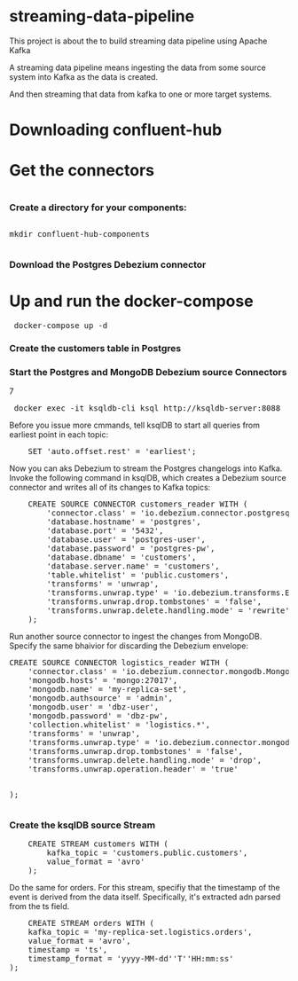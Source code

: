 # streaming-data-pipeline
This project is about the to build streaming data pipeline using Apache Kafka

A streaming data pipeline means ingesting the data from some source system into Kafka as the data is created.

And then streaming that data from kafka to one or more target systems.
<h1>
Downloading confluent-hub
</h1>
<h1>
Get the connectors
<h1>
<h3>Create a directory for your components:</h3>
<pre>
<p>mkdir confluent-hub-components
</p></pre>

<h3>Download the Postgres Debezium connector</h3>

<h1>Up and run the docker-compose</h1>
<pre> docker-compose up -d </pre>

<h3>Create the customers table in Postgres</h3>

<h3> Start the Postgres and MongoDB Debezium source Connectors</h3>7
<pre> docker exec -it ksqldb-cli ksql http://ksqldb-server:8088</pre>

<p> Before you issue more cmmands, tell ksqlDB to start all queries from earliest point in each topic:</p>

<pre>
    SET 'auto.offset.rest' = 'earliest';
</pre>

<p>
    Now you can aks Debezium to stream the Postgres changelogs into Kafka. Invoke the following command in ksqlDB, which creates a Debezium source connector and writes all of its changes to Kafka topics:
</p>
<pre>
    CREATE SOURCE CONNECTOR customers_reader WITH (
        'connector.class' = 'io.debezium.connector.postgresql.PostgresConnector',
        'database.hostname' = 'postgres',
        'database.port' = '5432',
        'database.user' = 'postgres-user',
        'database.password' = 'postgres-pw',
        'database.dbname' = 'customers',
        'database.server.name' = 'customers',
        'table.whitelist' = 'public.customers',
        'transforms' = 'unwrap',
        'transforms.unwrap.type' = 'io.debezium.transforms.ExtractNewRecordState',
        'transforms.unwrap.drop.tombstones' = 'false',
        'transforms.unwrap.delete.handling.mode' = 'rewrite'
    );
</pre>

<p>
Run another source connector to ingest the changes from MongoDB. Specify the same bhaivior for discarding the Debezium envelope:
</p>
<pre>
CREATE SOURCE CONNECTOR logistics_reader WITH (
    'connector.class' = 'io.debezium.connector.mongodb.MongoDbConnector',
    'mongodb.hosts' = 'mongo:27017',
    'mongodb.name' = 'my-replica-set',
    'mongodb.authsource' = 'admin',
    'mongodb.user' = 'dbz-user',
    'mongodb.password' = 'dbz-pw',
    'collection.whitelist' = 'logistics.*',
    'transforms' = 'unwrap',
    'transforms.unwrap.type' = 'io.debezium.connector.mongodb.transforms.ExtractNewDocumentState',
    'transforms.unwrap.drop.tombstones' = 'false',
    'transforms.unwrap.delete.handling.mode' = 'drop',
    'transforms.unwrap.operation.header' = 'true'

);
</pre>

<h3>Create the ksqlDB source Stream </h3>
<pre>
    CREATE STREAM customers WITH (
        kafka_topic = 'customers.public.customers',
        value_format = 'avro'
    );
</pre>

<p>
Do the same for orders. For this stream, specifiy that the timestamp of the event is derived from the data itself. Specifically, it's extracted adn parsed from the ts field.
</p>
<pre>
    CREATE STREAM orders WITH (
    kafka_topic = 'my-replica-set.logistics.orders',
    value_format = 'avro',
    timestamp = 'ts',
    timestamp_format = 'yyyy-MM-dd''T''HH:mm:ss'
);

</pre>